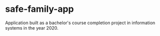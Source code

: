 # safe-family-app
Application built as a bachelor's course completion project in information systems in the year 2020.
